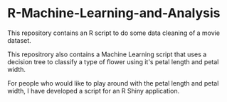 # R-Machine-Learning-and-Analysis

This repository contains an R script to do some data cleaning of a movie dataset.

This repositrory also contains a Machine Learning script that uses a decision tree to classify a type of flower using it's petal length and petal width.

For people who would like to play around with the petal length and petal width, I have developed a script for an R Shiny application.
